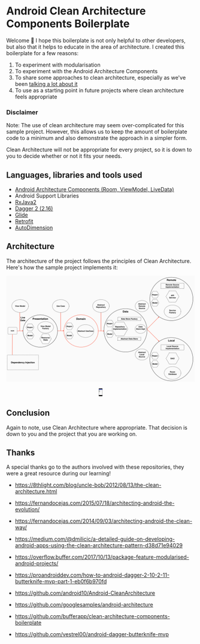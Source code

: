 # Android Clean Architecture Components Boilerplate

Welcome 👋 I hope this boilerplate is not only helpful to other developers, but also that it helps to educate in the area of architecture. I created this boilerplate for a few reasons:

1. To experiment with modularisation
2. To experiment with the Android Architecture Components
3. To share some approaches to clean architecture, especially as we've been [talking a lot about it](https://academy.realm.io/posts/converting-an-app-to-use-clean-architecture/)
4. To use as a starting point in future projects where clean architecture feels appropriate

### Disclaimer

Note: The use of clean architecture may seem over-complicated for this sample project. However, this allows us to keep the amount of boilerplate code to a minimum and also demonstrate the approach in a simpler form.

Clean Architecture will not be appropriate for every project, so it is down to you to decide whether or not it fits your needs.

## Languages, libraries and tools used

* [Android Architecture Components (Room, ViewModel, LiveData)](https://developer.android.com/topic/libraries/architecture/index.html)
* Android Support Libraries
* [RxJava2](https://github.com/ReactiveX/RxJava/wiki/What's-different-in-2.0)
* [Dagger 2 (2.16)](https://github.com/google/dagger)
* [Glide](https://github.com/bumptech/glide)
* [Retrofit](http://square.github.io/retrofit/)
* [AutoDimension](https://github.com/hantrungkien/AutoDimension)

## Architecture

The architecture of the project follows the principles of Clean Architecture. Here's how the sample project implements it:

![architecture](https://github.com/hantrungkien/android-clean-architecture-components-boilerplate/blob/master/picture/android-clean-arch.png?raw=true)

<p align="center">
<img src="https://github.com/hantrungkien/android-clean-architecture-components-boilerplate/blob/master/picture/android-clean_arch_device.png" alt="Drawing" style="width: 10px;"/>
</p>

## Conclusion

Again to note, use Clean Architecture where appropriate. That decision is down to you and the project that you are working on.

## Thanks

A special thanks go to the authors involved with these repositories, they were a great resource during our learning!

- https://8thlight.com/blog/uncle-bob/2012/08/13/the-clean-architecture.html

- https://fernandocejas.com/2015/07/18/architecting-android-the-evolution/

- https://fernandocejas.com/2014/09/03/architecting-android-the-clean-way/

- https://medium.com/@dmilicic/a-detailed-guide-on-developing-android-apps-using-the-clean-architecture-pattern-d38d71e94029

- https://overflow.buffer.com/2017/10/13/package-feature-modularised-android-projects/

- https://proandroiddev.com/how-to-android-dagger-2-10-2-11-butterknife-mvp-part-1-eb0f6b970fd

- https://github.com/android10/Android-CleanArchitecture

- https://github.com/googlesamples/android-architecture

- https://github.com/bufferapp/clean-architecture-components-boilerplate

- https://github.com/vestrel00/android-dagger-butterknife-mvp
